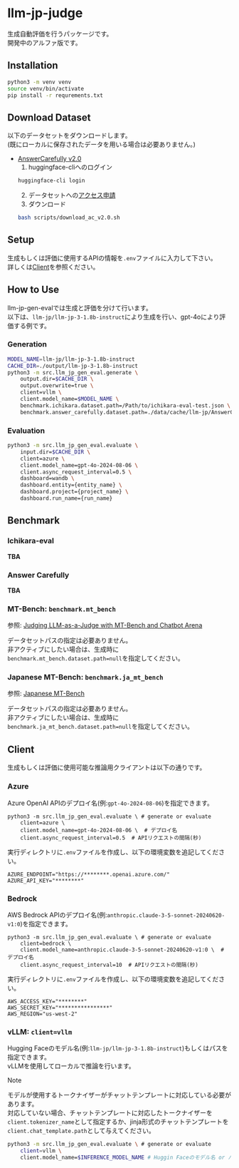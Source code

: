 # llm-jp-judge

生成自動評価を行うパッケージです。  
開発中のアルファ版です。  

## Installation

```bash
python3 -m venv venv
source venv/bin/activate
pip install -r requrements.txt
```

## Download Dataset

以下のデータセットをダウンロードします。  
(既にローカルに保存されたデータを用いる場合は必要ありません。)

- [AnswerCarefully v2.0](https://huggingface.co/datasets/llm-jp/AnswerCarefully)
  1. huggingface-cliへのログイン
    ```bash
    huggingface-cli login
    ```
  2. データセットへの[アクセス申請](https://huggingface.co/datasets/llm-jp/AnswerCarefully)
  3. ダウンロード
    ```bash
    bash scripts/download_ac_v2.0.sh
    ```

## Setup

生成もしくは評価に使用するAPIの情報を`.env`ファイルに入力して下さい。  
詳しくは[Client](#client)を参照ください。

## How to Use

llm-jp-gen-evalでは生成と評価を分けて行います。  
以下は、`llm-jp/llm-jp-3-1.8b-instruct`により生成を行い、gpt-4oにより評価する例です。  

### Generation

```bash
MODEL_NAME=llm-jp/llm-jp-3-1.8b-instruct
CACHE_DIR=./output/llm-jp-3-1.8b-instruct
python3 -m src.llm_jp_gen_eval.generate \
    output.dir=$CACHE_DIR \
    output.overwrite=true \
    client=vllm \
    client.model_name=$MODEL_NAME \
    benchmark.ichikara.dataset.path=/Path/to/ichikara-eval-test.json \
    benchmark.answer_carefully.dataset.path=./data/cache/llm-jp/AnswerCarefully/v2.0/test.json
```

### Evaluation

```bash
python3 -m src.llm_jp_gen_eval.evaluate \
    input.dir=$CACHE_DIR \
    client=azure \
    client.model_name=gpt-4o-2024-08-06 \
    client.async_request_interval=0.5 \
    dashboard=wandb \
    dashboard.entity={entity_name} \
    dashboard.project={project_name} \
    dashboard.run_name={run_name}
```

## Benchmark

### Ichikara-eval

**TBA**

### Answer Carefully

**TBA**

### MT-Bench: `benchmark.mt_bench`

参照: [Judging LLM-as-a-Judge with MT-Bench and Chatbot Arena](https://arxiv.org/abs/2306.05685)

データセットパスの指定は必要ありません。  
非アクティブにしたい場合は、生成時に`benchmark.mt_bench.dataset.path=null`を指定してください。

### Japanese MT-Bench: `benchmark.ja_mt_bench`

参照: [Japanese MT-Bench](https://github.com/Stability-AI/FastChat)

データセットパスの指定は必要ありません。  
非アクティブにしたい場合は、生成時に`benchmark.ja_mt_bench.dataset.path=null`を指定してください。

## Client

生成もしくは評価に使用可能な推論用クライアントは以下の通りです。

### Azure

Azure OpenAI APIのデプロイ名(例:`gpt-4o-2024-08-06`)を指定できます。

```
python3 -m src.llm_jp_gen_eval.evaluate \ # generate or evaluate
    client=azure \
    client.model_name=gpt-4o-2024-08-06 \  # デプロイ名
    client.async_request_interval=0.5  # APIリクエストの間隔(秒)
```

実行ディレクトリに`.env`ファイルを作成し、以下の環境変数を追記してください。
```bash:.env
AZURE_ENDPOINT="https://********.openai.azure.com/"
AZURE_API_KEY="********"
```

### Bedrock

AWS Bedrock APIのデプロイ名(例:`anthropic.claude-3-5-sonnet-20240620-v1:0`)を指定できます。  

```
python3 -m src.llm_jp_gen_eval.evaluate \ # generate or evaluate
    client=bedrock \
    client.model_name=anthropic.claude-3-5-sonnet-20240620-v1:0 \  # デプロイ名
    client.async_request_interval=10  # APIリクエストの間隔(秒)
```

実行ディレクトリに`.env`ファイルを作成し、以下の環境変数を追記してください。
```bash:.env
AWS_ACCESS_KEY="********"
AWS_SECRET_KEY="****************"
AWS_REGION="us-west-2"
```

### vLLM: `client=vllm`

Hugging Faceのモデル名(例:`llm-jp/llm-jp-3-1.8b-instruct`)もしくはパスを指定できます。  
vLLMを使用してローカルで推論を行います。
> [!NOTE]
> モデルが使用するトークナイザーがチャットテンプレートに対応している必要があります。  
> 対応していない場合、チャットテンプレートに対応したトークナイザーを`client.tokenizer_name`として指定するか、jinja形式のチャットテンプレートを`client.chat_template.path`として与えてください。

```bash
python3 -m src.llm_jp_gen_eval.evaluate \ # generate or evaluate
    client=vllm \
    client.model_name=$INFERENCE_MODEL_NAME # Huggin Faceのモデル名 or パス
```

